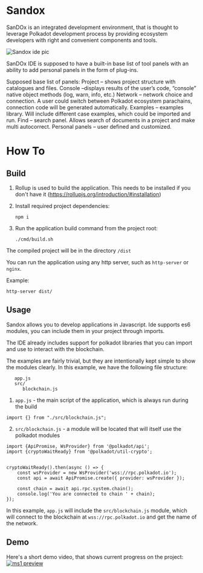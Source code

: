 # Sandox

SanDOx is an integrated development environment, that is thought to leverage Polkadot development process by providing ecosystem developers with right and convenient components and tools.

![Sandox ide pic](https://user-images.githubusercontent.com/130372146/234008638-f55a3bde-3482-41c5-9b40-6828128ee33d.png)

SanDOx IDE is supposed to have a built-in base list of tool panels with an ability to add personal panels in the form of plug-ins.

Supposed base list of panels:
Project – shows project structure with catalogues and files.
Console –displays results of the user’s code, “console” native object methods (log, warn, info, etc.)
Network – network choice and connection. A user could switch between Polkadot ecosystem parachains, connection code will be generated automatically.
Examples – examples library. Will include different case examples, which could be imported and run.
Find – search panel. Allows search of documents in a project and make multi autocorrect.
Personal panels – user defined and customized.


# How To
## Build

1) Rollup is used to build the application. This needs to be installed if you don't have it (https://rollupjs.org/introduction/#installation)

2) Install required project dependencies:

    `npm i`

3) Run the application build command from the project root:

    `./cmd/build.sh`

The compiled project will be in the directory `/dist`

You can run the application using any http server, such as `http-server` or `nginx`.

Example: 

   `http-server dist/`

## Usage

Sandox allows you to develop applications in Javascript. Ide supports es6 modules, you can include them in your project through imports.

The IDE already includes support for polkadot libraries that you can import and use to interact with the blockchain.

The examples are fairly trivial, but they are intentionally kept simple to show the modules clearly.
In this example, we have the following file structure:

```
   app.js
   src/
      blockchain.js
```

1)   `app.js` - the main script of the application, which is always run during the build

```import {} from "./src/blockchain.js";```

2)   `src/blockchain.js` - a module will be located that will itself use the polkadot modules

```
import {ApiPromise, WsProvider} from '@polkadot/api';
import {cryptoWaitReady} from '@polkadot/util-crypto';


cryptoWaitReady().then(async () => {
    const wsProvider = new WsProvider('wss://rpc.polkadot.io');
    const api = await ApiPromise.create({ provider: wsProvider }); 

    const chain = await api.rpc.system.chain();
    console.log('You are connected to chain ' + chain);
});
```

In this example, `app.js` will include the `src/blockchain.js` module, which will connect to the blockchain at `wss://rpc.polkadot.io` and get the name of the network.


## Demo

Here's a short demo video, that shows current progress on the project:
[![ms1 preview](https://github-production-user-asset-6210df.s3.amazonaws.com/130372146/252937788-b9df91d2-b65d-4b62-b988-39c2d12b704f.jpg)](https://youtu.be/42MsyZh1HRg)
